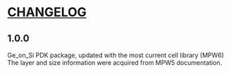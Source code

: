 # [CHANGELOG](https://keepachangelog.com/en/1.0.0/)

## 1.0.0
Ge_on_Si PDK package, updated with the most current cell library (MPW6)
The layer and size information were acquired from MPW5 documentation.
